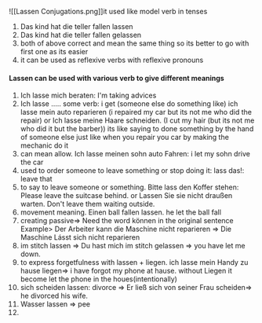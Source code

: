 ![[Lassen Conjugations.png]]it used like model verb in tenses

1. Das kind hat die teller fallen lassen 
2. Das kind hat die teller fallen gelassen 
3. both of above correct and mean the same thing so its better to go with first one as its easier
4. it can be used as reflexive verbs with reflexive pronouns 

#### Lassen can be used with various verb to give different meanings 

1. Ich lasse mich beraten: I'm taking advices
2. Ich lasse ..... some verb: i get  (someone else do something like) ich lasse mein auto reparieren (i repaired my car but its not me who did the repair) or Ich lasse meine Haare schneiden. (I cut my  hair (but its not me who did it but the barber)) its like saying to done something by the hand of someone else just like when you repair you car by making the mechanic do it
3. can mean allow. Ich lasse meinen sohn auto Fahren: i let my sohn drive the car
4. used to order someone to leave something or stop doing it: lass das!: leave that
5. to say to leave someone or something. Bitte lass den Koffer stehen: Please leave the suitcase behind. or Lassen Sie sie nicht draußen warten. Don't leave them waiting outside.
6. movement meaning. Einen ball fallen lassen. he let the ball fall
7. creating passive=> Need the word können in the original sentence Example> Der Arbeiter kann die Maschine nicht reparieren => Die Maschine Lásst sich nicht reparieren
8.  im stitch lassen => Du hast mich im stitch gelassen => you have let me down.
9. to express forgetfulness with lassen + liegen. ich lasse mein Handy zu hause liegen=> i have forgot my phone at hause. without Liegen it become let the phone in the houes(intentionally)
10. sich scheiden lassen: divorce => Er ließ sich von seiner Frau scheiden=> he divorced his wife.
11. Wasser lassen => pee
12. 